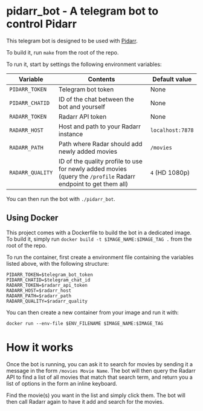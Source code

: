 # pidarr_bot - A telegram bot to control Pidarr

This telegram bot is designed to be used with [Pidarr](https://github.com/AdrienCos/pidarr).


To build it, run `make` from the root of the repo.

To run it, start by settings the following environment variables:

| Variable         | Contents                                                                                                       | Default value    |
| ---------------- | -------------------------------------------------------------------------------------------------------------- | ---------------- |
| `PIDARR_TOKEN`   | Telegram bot token                                                                                             | None             |
| `PIDARR_CHATID`  | ID of the chat between the bot and yourself                                                                    | None             |
| `RADARR_TOKEN`   | Radarr API token                                                                                               | None             |
| `RADARR_HOST`    | Host and path to your Radarr instance                                                                          | `localhost:7878` |
| `RADARR_PATH`    | Path where Radar should add newly added movies                                                                 | `/movies`        |
| `RADARR_QUALITY` | ID of the quality profile to use for newly added movies (query the `/profile` Radarr endpoint to get them all) | `4` (HD 1080p)   |

You can then run the bot with `./pidarr_bot`.

## Using Docker

This project comes with a Dockerfile to build the bot in a dedicated image. To build it, simply run `docker build -t $IMAGE_NAME:$IMAGE_TAG .` from the root of the repo. 

To run the container, first create a environment file containing the variables listed above, with the following structure:

```
PIDARR_TOKEN=$telegram_bot_token
PIDARR_CHATID=$telegram_chat_id
RADARR_TOKEN=$radarr_api_token
RADARR_HOST=$radarr_host
RADARR_PATH=$radarr_path
RADARR_QUALITY=$radarr_quality
```

You can then create a new container from your image and run it with:

```
docker run --env-file $ENV_FILENAME $IMAGE_NAME:$IMAGE_TAG
```

# How it works

Once the bot is running, you can ask it to search for movies by sending it a message in the form `/movies Movie Name`. The bot will then query the Radarr API to find a list of all movies that match that search term, and return you a list of options in the form an inline keyboard. 

Find the movie(s) you want in the list and simply click them. The bot will then call Radarr again to have it add and search for the movies.
